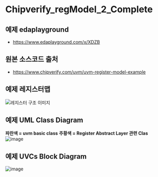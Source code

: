 # Chipverify_regModel_2_Complete


## 예제 edaplayground
* https://www.edaplayground.com/x/XDZB

## 원본 소스코드 출처
* https://www.chipverify.com/uvm/uvm-register-model-example

## 예제 레지스터맵
<img src="https://www.chipverify.com/images/uvm/design.png" alt="레지스터 구조 이미지" />

## 예제 UML Class Diagram

**파란색 = uvm basic class**
**주황색 = Register Abstract Layer 관련 Clas**
![image](https://user-images.githubusercontent.com/12408453/150977315-e4c6eb8b-5676-4baa-af42-28c1a93b635a.png)

## 예제 UVCs Block Diagram
![image](https://user-images.githubusercontent.com/12408453/150985558-eb24c31c-7454-4093-8895-d256e6eca47d.png)


